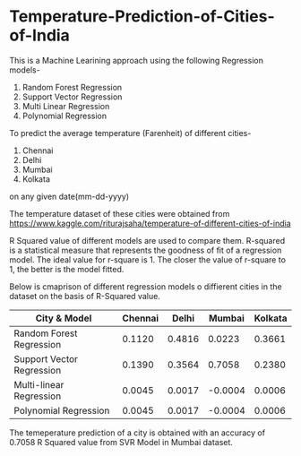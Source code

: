 # Temperature-Prediction-of-Cities-of-India

This is a Machine Learining approach using the following Regression models-
1) Random Forest Regression
2) Support Vector Regression
3) Multi Linear Regression
4) Polynomial Regression

To predict the average temperature (Farenheit) of different cities-
1) Chennai
2) Delhi
3) Mumbai
4) Kolkata

on any given date(mm-dd-yyyy)

The temperature dataset of these cities were obtained from https://www.kaggle.com/riturajsaha/temperature-of-different-cities-of-india

R Squared value of different models are used to compare them. R-squared is a statistical measure that represents the goodness of fit of a regression model. The ideal value for r-square is 1. The closer the value of r-square to 1, the better is the model fitted.

Below is cmaprison of different regression models o diffierent cities in the dataset on the basis of R-Squared value.

| City & Model | Chennai | Delhi | Mumbai | Kolkata |
| ------------- | ------------- | ------------- | ------------- | ------------- |
| Random Forest Regression  | 0.1120  | 0.4816  | 0.0223  | 0.3661  |
| Support Vector Regression  | 0.1390  | 0.3564  | 0.7058  | 0.2380  |
| Multi-linear Regression | 0.0045  | 0.0017  | -0.0004  | 0.0006  |
| Polynomial Regression  | 0.0045  | 0.0017  | -0.0004  | 0.0006  |

The temeperature prediction of a city is obtained with an accuracy of 0.7058 R Squared value from SVR Model in Mumbai dataset.
